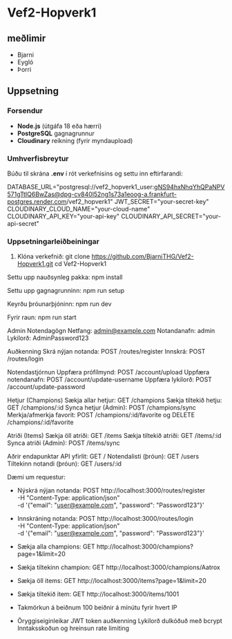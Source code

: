 # Vef2-Hopverk1

## meðlimir
- Bjarni
- Eygló
- Þorri

## Uppsetning

### Forsendur
- **Node.js** (útgáfa 18 eða hærri)
- **PostgreSQL** gagnagrunnur
- **Cloudinary** reikning (fyrir myndaupload)

### Umhverfisbreytur
Búðu til skrána **.env** í rót verkefnisins og settu inn eftirfarandi:

DATABASE_URL="postgresql://vef2_hopverk1_user:gNS94hxNhqYhQPaNPV571gTtIQ6BwZas@dpg-cv840l52ng1s73a1eoog-a.frankfurt-postgres.render.com/vef2_hopverk1" 
JWT_SECRET="your-secret-key" 
CLOUDINARY_CLOUD_NAME="your-cloud-name" 
CLOUDINARY_API_KEY="your-api-key" 
CLOUDINARY_API_SECRET="your-api-secret"

### Uppsetningarleiðbeiningar
1. Klóna verkefnið:
   git clone https://github.com/BjarniTHG/Vef2-Hopverk1.git
   cd Vef2-Hopverk1

Settu upp nauðsynleg pakka:
npm install

Settu upp gagnagrunninn:
npm run setup

Keyrðu þróunarþjóninn:
npm run dev

Fyrir raun:
npm run start

Admin Notendagögn
Netfang: admin@example.com
Notandanafn: admin
Lykilorð: AdminPassword123

Auðkenning
Skrá nýjan notanda: POST /routes/register
Innskrá: POST /routes/login

Notendastjórnun
Uppfæra prófílmynd: POST /account/upload
Uppfæra notendanafn: POST /account/update-username
Uppfæra lykilorð: POST /account/update-password

Hetjur (Champions)
Sækja allar hetjur: GET /champions
Sækja tiltekið hetju: GET /champions/:id
Synca hetjur (Admin): POST /champions/sync
Merkja/afmerkja favorit: POST /champions/:id/favorite og DELETE /champions/:id/favorite

Atriði (Items)
Sækja öll atriði: GET /items
Sækja tiltekið atriði: GET /items/:id
Synca atriði (Admin): POST /items/sync

Aðrir endapunktar
API yfirlit: GET /
Notendalisti (þróun): GET /users
Tiltekinn notandi (þróun): GET /users/:id

Dæmi um requestur:

- Nýskrá nýjan notanda:
POST http://localhost:3000/routes/register \
  -H "Content-Type: application/json" \
  -d '{"email": "user@example.com", "password": "Password123"}'

- Innskráning notanda:
POST http://localhost:3000/routes/login \
  -H "Content-Type: application/json" \
  -d '{"email": "user@example.com", "password": "Password123"}'

- Sækja alla champions:
GET http://localhost:3000/champions?page=1&limit=20

- Sækja tiltekinn champion:
GET http://localhost:3000/champions/Aatrox

- Sækja öll items:
GET http://localhost:3000/items?page=1&limit=20

- Sækja tiltekið item:
GET http://localhost:3000/items/1001

- Takmörkun á beiðnum
100 beiðnir á mínútu fyrir hvert IP

- Öryggiseiginleikar
JWT token auðkenning
Lykilorð dulkóðuð með bcrypt
Inntaksskoðun og hreinsun
rate limiting